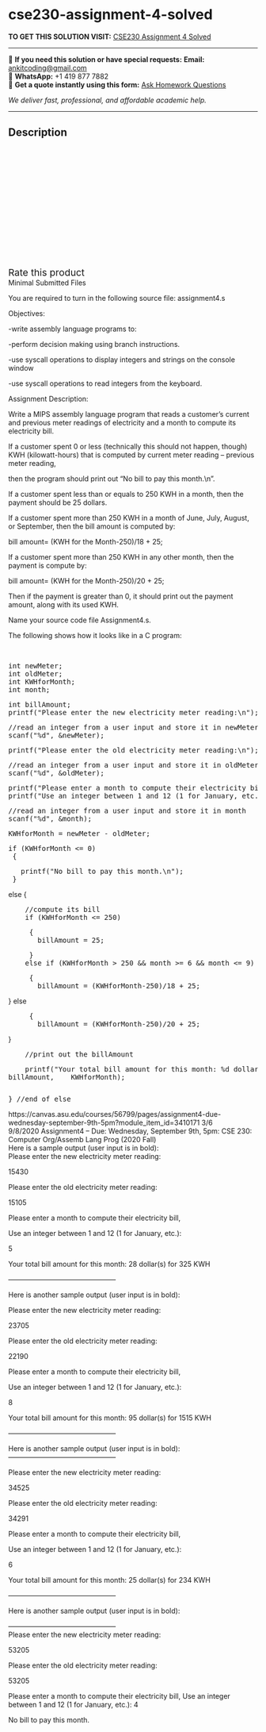 # cse230-assignment-4-solved
**TO GET THIS SOLUTION VISIT:** [CSE230 Assignment 4 Solved](https://www.ankitcodinghub.com/product/cse230-assignment-4-solved/)


---

📩 **If you need this solution or have special requests:** **Email:** ankitcoding@gmail.com  
📱 **WhatsApp:** +1 419 877 7882  
📄 **Get a quote instantly using this form:** [Ask Homework Questions](https://www.ankitcodinghub.com/services/ask-homework-questions/)

*We deliver fast, professional, and affordable academic help.*

---

<h2>Description</h2>



<div class="kk-star-ratings kksr-auto kksr-align-center kksr-valign-top" data-payload="{&quot;align&quot;:&quot;center&quot;,&quot;id&quot;:&quot;96166&quot;,&quot;slug&quot;:&quot;default&quot;,&quot;valign&quot;:&quot;top&quot;,&quot;ignore&quot;:&quot;&quot;,&quot;reference&quot;:&quot;auto&quot;,&quot;class&quot;:&quot;&quot;,&quot;count&quot;:&quot;0&quot;,&quot;legendonly&quot;:&quot;&quot;,&quot;readonly&quot;:&quot;&quot;,&quot;score&quot;:&quot;0&quot;,&quot;starsonly&quot;:&quot;&quot;,&quot;best&quot;:&quot;5&quot;,&quot;gap&quot;:&quot;4&quot;,&quot;greet&quot;:&quot;Rate this product&quot;,&quot;legend&quot;:&quot;0\/5 - (0 votes)&quot;,&quot;size&quot;:&quot;24&quot;,&quot;title&quot;:&quot;CSE230 Assignment 4 Solved&quot;,&quot;width&quot;:&quot;0&quot;,&quot;_legend&quot;:&quot;{score}\/{best} - ({count} {votes})&quot;,&quot;font_factor&quot;:&quot;1.25&quot;}">

<div class="kksr-stars">

<div class="kksr-stars-inactive">
            <div class="kksr-star" data-star="1" style="padding-right: 4px">


<div class="kksr-icon" style="width: 24px; height: 24px;"></div>
        </div>
            <div class="kksr-star" data-star="2" style="padding-right: 4px">


<div class="kksr-icon" style="width: 24px; height: 24px;"></div>
        </div>
            <div class="kksr-star" data-star="3" style="padding-right: 4px">


<div class="kksr-icon" style="width: 24px; height: 24px;"></div>
        </div>
            <div class="kksr-star" data-star="4" style="padding-right: 4px">


<div class="kksr-icon" style="width: 24px; height: 24px;"></div>
        </div>
            <div class="kksr-star" data-star="5" style="padding-right: 4px">


<div class="kksr-icon" style="width: 24px; height: 24px;"></div>
        </div>
    </div>

<div class="kksr-stars-active" style="width: 0px;">
            <div class="kksr-star" style="padding-right: 4px">


<div class="kksr-icon" style="width: 24px; height: 24px;"></div>
        </div>
            <div class="kksr-star" style="padding-right: 4px">


<div class="kksr-icon" style="width: 24px; height: 24px;"></div>
        </div>
            <div class="kksr-star" style="padding-right: 4px">


<div class="kksr-icon" style="width: 24px; height: 24px;"></div>
        </div>
            <div class="kksr-star" style="padding-right: 4px">


<div class="kksr-icon" style="width: 24px; height: 24px;"></div>
        </div>
            <div class="kksr-star" style="padding-right: 4px">


<div class="kksr-icon" style="width: 24px; height: 24px;"></div>
        </div>
    </div>
</div>


<div class="kksr-legend" style="font-size: 19.2px;">
            <span class="kksr-muted">Rate this product</span>
    </div>
    </div>
<div class="page" title="Page 1">
<div class="section">
<div class="layoutArea">
<div class="column">
Minimal Submitted Files

You are required to turn in the following source file: assignment4.s

Objectives:

</div>
</div>
<div class="layoutArea">
<div class="column"></div>
</div>
</div>
</div>
<div class="page" title="Page 2">
<div class="section">
<div class="layoutArea">
<div class="column">
-write assembly language programs to:

-perform decision making using branch instructions.

-use syscall operations to display integers and strings on the console window

-use syscall operations to read integers from the keyboard.

Assignment Description:

Write a MIPS assembly language program that reads a customer’s current and previous meter readings of electricity and a month to compute its electricity bill.

If a customer spent 0 or less (technically this should not happen, though) KWH (kilowatt-hours) that is computed by current meter reading – previous meter reading,

then the program should print out “No bill to pay this month.\n”.

If a customer spent less than or equals to 250 KWH in a month, then the payment should be 25 dollars.

If a customer spent more than 250 KWH in a month of June, July, August, or September, then the bill amount is computed by:

bill amount= (KWH for the Month-250)/18 + 25;

If a customer spent more than 250 KWH in any other month, then the payment is compute by:

bill amount= (KWH for the Month-250)/20 + 25;

Then if the payment is greater than 0, it should print out the payment amount, along with its used KWH.

Name your source code file Assignment4.s.

The following shows how it looks like in a C program:

</div>
</div>
<div class="layoutArea">
<div class="column">
&nbsp;

</div>
</div>
</div>
</div>
<div class="page" title="Page 3">
<div class="section">
<div class="section">
<div class="section">
<div class="layoutArea">
<div class="column">
<pre>int newMeter;
int oldMeter;
int KWHforMonth;
int month;
</pre>
<pre>int billAmount;
printf("Please enter the new electricity meter reading:\n");
</pre>
<pre>//read an integer from a user input and store it in newMeter
scanf("%d", &amp;newMeter);
</pre>
<pre>printf("Please enter the old electricity meter reading:\n");
</pre>
<pre>//read an integer from a user input and store it in oldMeter
scanf("%d", &amp;oldMeter);
</pre>
<pre>printf("Please enter a month to compute their electricity bill,\n");
printf("Use an integer between 1 and 12 (1 for January, etc.):\n");
</pre>
<pre>//read an integer from a user input and store it in month
scanf("%d", &amp;month);
</pre>
<pre>KWHforMonth = newMeter - oldMeter;
</pre>
<pre>if (KWHforMonth &lt;= 0)
 {
</pre>
<pre>   printf("No bill to pay this month.\n");
 }
</pre>
else {

<pre>    //compute its bill
    if (KWHforMonth &lt;= 250)
</pre>
<pre>     {
       billAmount = 25;
</pre>
<pre>     }
    else if (KWHforMonth &gt; 250 &amp;&amp; month &gt;= 6 &amp;&amp; month &lt;= 9)
</pre>
<pre>     {
       billAmount = (KWHforMonth-250)/18 + 25;
</pre>
} else

<pre>     {
       billAmount = (KWHforMonth-250)/20 + 25;
</pre>
}

<pre>    //print out the billAmount
</pre>
<pre>    printf("Your total bill amount for this month: %d dollar(s) for %d KWH\n",
billAmount,    KWHforMonth);
</pre>
</div>
</div>
<div class="layoutArea">
<div class="column">
<pre>} //end of else
</pre>
</div>
</div>
</div>
</div>
<div class="layoutArea">
<div class="column">
https://canvas.asu.edu/courses/56799/pages/assignment4-due-wednesday-september-9th-5pm?module_item_id=3410171 3/6

</div>
</div>
</div>
</div>
<div class="page" title="Page 4">
<div class="section">
<div class="layoutArea">
<div class="column">
9/8/2020 Assignment4 – Due: Wednesday, September 9th, 5pm: CSE 230: Computer Org/Assemb Lang Prog (2020 Fall)

</div>
</div>
<div class="section">
<div class="layoutArea">
<div class="column">
Here is a sample output (user input is in bold):

</div>
</div>
<div class="layoutArea">
<div class="column">
Please enter the new electricity meter reading:

15430

Please enter the old electricity meter reading:

15105

Please enter a month to compute their electricity bill,

Use an integer between 1 and 12 (1 for January, etc.):

5

Your total bill amount for this month: 28 dollar(s) for 325 KWH

———————————————–

Here is another sample output (user input is in bold):

Please enter the new electricity meter reading:

23705

Please enter the old electricity meter reading:

22190

Please enter a month to compute their electricity bill,

Use an integer between 1 and 12 (1 for January, etc.):

8

Your total bill amount for this month: 95 dollar(s) for 1515 KWH

———————————————–

Here is another sample output (user input is in bold): ———————————————–

Please enter the new electricity meter reading:

34525

Please enter the old electricity meter reading:

34291

Please enter a month to compute their electricity bill,

Use an integer between 1 and 12 (1 for January, etc.):

6

Your total bill amount for this month: 25 dollar(s) for 234 KWH

———————————————–

Here is another sample output (user input is in bold):

</div>
</div>
</div>
<div class="layoutArea">
<div class="column"></div>
</div>
</div>
</div>
<div class="page" title="Page 5">
<div class="section">
<div class="section">
<div class="layoutArea">
<div class="column">
———————————————–

</div>
</div>
<div class="layoutArea">
<div class="column">
Please enter the new electricity meter reading:

53205

Please enter the old electricity meter reading:

53205

Please enter a month to compute their electricity bill, Use an integer between 1 and 12 (1 for January, etc.): 4

No bill to pay this month.

</div>
</div>
</div>
</div>
</div>
